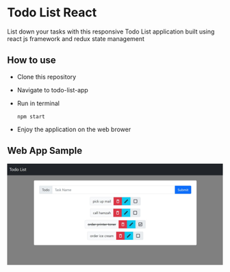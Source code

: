 # Todo List React

List down your tasks with this responsive Todo List application built using react js framework and redux state management

## How to use

- Clone this repository
- Navigate to todo-list-app
- Run in terminal

  ```
  npm start
  ```

- Enjoy the application on the web brower

## Web App Sample

![alt text](https://raw.githubusercontent.com/Hqasim/ToDo-List-React/main/todo-list-app/docs/todo-sample.JPG)
